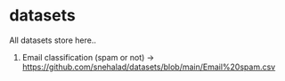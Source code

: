 # datasets
All datasets store here..

1. Email classification (spam or not) -> https://github.com/snehalad/datasets/blob/main/Email%20spam.csv
